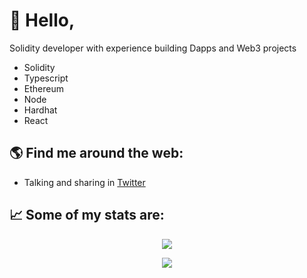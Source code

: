 # 🐺 Hello,

Solidity developer with experience building Dapps and Web3 projects

- Solidity
- Typescript
- Ethereum
- Node
- Hardhat
- React



## 🌎 Find me around the web:
- Talking and sharing in <a href="https://twitter.com/0xefrain">Twitter</a>



## 📈 Some of my stats are:
<p align="center">
  <img align="" src="https://github-readme-stats.vercel.app/api?username=0xefrain&theme=nightowl&show_icons=true&hide=contribs" />
</p>
<p align="center">
  <img align="" src="https://visitor-badge.laobi.icu/badge?page_id=0xefrain.0xefrain" />
</p>
